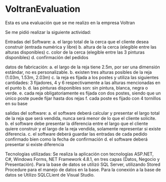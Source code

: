 # VoltranEvaluation
Esta es una evaluación que se me realizo en la empresa Voltran

Se me pidió realizar la siguiente actividad:

Entradas del Software:
	a. el largo total de la cerca que el cliente desea construir (entrada numérica y libre)
	b. altura de la cerca (elegible entre las alturas disponibles)
	c. color de la cerca (elegible entre las 3 pinturas disponibles)
	d. confirmación del pedidos
	
datos de fabricación:
	a. el largo de la reja tiene 2.5m, por ser una dimensión estándar, no es personalizable.
	b. existen tres alturas posibles de la reja (1.03m, 1.53m, 2.03m)
	c. la reja es fijada a los postes y utiliza las siguientes cantidades: 3 fijadores, 4 y 6 respectivamente a las alturas mencionadas en el punto b.
	d. las pinturas disponibles son: sin pintura, blanca, negra o verde.
	e. cada reja obligatoriamente es fijada con dos postes, siendo que un único poste puede fijar hasta dos rejas
	f. cada poste es fijado con 4 tornillos en su base
	
salidas del software:
	a. el software deberá calcular y presentar el largo total de la reja que será vendida, nunca será menor de lo que el cliente solicite.
	b. el software debe presentar la diferencia entre el largo que el cliente quiere construir y el largo de la reja vendida, solamente representar si existe diferencia.
	c. el software deberá guardar las entradas de cada pedido confirmado bien como la fecha de confirmación
	d. el software deberá presentar si existe diferencia

 Tecnologías utilizadas:
 	Se realiza la aplicación con tecnologías ASP.NET, C#, Windows Forms, NET Framework 4.8.1, en tres capas (Datos, Negocio y Presentación).
  	Para la base de datos se utilizó SQL Server, utilizando Stored Procedure para el manejo de datos en la base.
   	Para la conexión a la base de datos se Utilizo SQLCLient de Visual Studio.
   	

